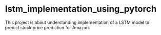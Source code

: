# lstm_implementation_using_pytorch
This project is about understanding implementation of a LSTM model to predict stock price prediction for Amazon.
